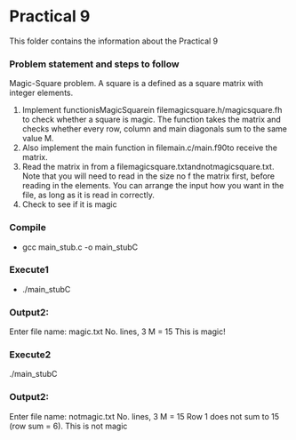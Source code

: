 # Practical 9
This folder contains the information about the Practical 9

### Problem statement and steps to follow
Magic-Square problem. 
A square is a defined as a square matrix with integer elements.
1. Implement functionisMagicSquarein filemagicsquare.h/magicsquare.fh to check whether a square is magic. The function takes the matrix and checks whether every row, column and main diagonals sum to the same value M.
2. Also implement the main function in filemain.c/main.f90to receive the matrix.
3. Read the matrix in from a filemagicsquare.txtandnotmagicsquare.txt. Note that you will need to read in the size no f the matrix first, before reading in the elements. You can arrange the input how you want in the file, as long as it is read in correctly.
4. Check to see if it is magic

### Compile
* gcc main_stub.c -o main_stubC

### Execute1
* ./main_stubC

### Output2:

Enter file name: magic.txt No. lines, 3 M = 15 This is magic!

### Execute2
./main_stubC

### Output2:

Enter file name: notmagic.txt No. lines, 3 M = 15 Row 1 does not sum to 15 (row sum = 6). This is not magic